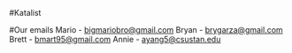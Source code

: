#Katalist

#Our emails
Mario - bigmariobro@gmail.com
Bryan - brygarza@gmail.com
Brett - bmart95@gmail.com
Annie - ayang5@csustan.edu
